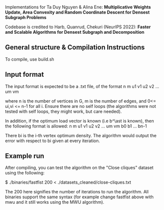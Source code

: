 
Implementations for Ta Duy Nguyen & Alina Ene: **Multiplicative Weights Update, Area Convexity and Random Coordinate Descent for Densest Subgraph Problems**

Codebase is credited to Harb, Quanrud, Chekuri (NeurIPS 2022): **Faster and Scalable Algorithms for Densest Subgraph and Decomposition**

## General structure & Compilation Instructions

To compile, use build.sh

## Input format
The input format is expected to be a .txt file, of the format 
n m
u1 v1
u2 v2
...
um vm

where n is the number of vertices in G, m is the number of edges, and 0<= ui,vi <= n-1 for all i. Ensure there are no self loops (the algorithms were not tested with self loops, they might work, but care needed). 

In addition, if the optimum load vector is known (i.e b^\ast is known), then the following format is allowed:
n m
u1 v1
u2 v2
...
um vm
b0
b1
...
bn-1

There bi is the i-th vertex optimum density. The algorithm would output the error with respect to bi given at every iteration. 


## Example run 

After compiling, you can test the algorithm on the "Close cliques" dataset using the following:

$ ./binaries/fastfist 200 < ./datasets_cleaned/close-cliques.txt


The 200 here signifies the number of iterations to run the algorithm. All binaries support the same syntax (for example change fastfist above with mwu and it still works using the MWU algorithm). 
